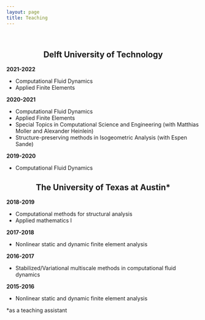 ```yaml
---
layout: page
title: Teaching
---
```


<br>
<h2 class="message" align="center">Delft University of Technology</h2>

<span style="font-weight:bold">2021-2022</span>
* Computational Fluid Dynamics
* Applied Finite Elements

<span style="font-weight:bold">2020-2021</span>
* Computational Fluid Dynamics
* Applied Finite Elements
* Special Topics in Computational Science and Engineering (with Matthias Moller and Alexander Heinlein)
* Structure-preserving methods in Isogeometric Analysis (with Espen Sande)


<span style="font-weight:bold">2019-2020</span>
* Computational Fluid Dynamics

<h2 class="message" align="center">The University of Texas at Austin<span>&#42;</span></h2>

<span style="font-weight:bold">2018-2019</span>
* Computational methods for structural analysis
* Applied mathematics I

<span style="font-weight:bold">2017-2018</span>
* Nonlinear static and dynamic finite element analysis

<span style="font-weight:bold">2016-2017</span>
* Stabilized/Variational multiscale methods in computational fluid dynamics

<span style="font-weight:bold">2015-2016</span>
* Nonlinear static and dynamic finite element analysis

<span>&#42;</span>as a teaching assistant

